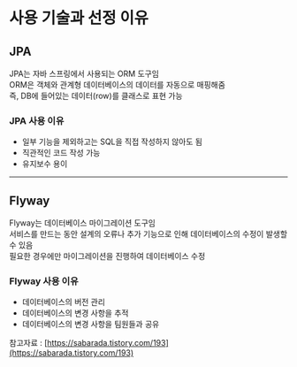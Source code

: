# 사용 기술과 선정 이유

## JPA
JPA는 자바 스프링에서 사용되는 ORM 도구임</br>
ORM은 객체와 관계형 데이터베이스의 데이터를 자동으로 매핑해줌</br>
즉, DB에 들어있는 데이터(row)를 클래스로 표현 가능

### JPA 사용 이유
- 일부 기능을 제외하고는 SQL을 직접 작성하지 않아도 됨
- 직관적인 코드 작성 가능
- 유지보수 용이

---

## Flyway
Flyway는 데이터베이스 마이그레이션 도구임</br>
서비스를 만드는 동안 설계의 오류나 추가 기능으로 인해 데이터베이스의 수정이 발생할 수 있음</br>
필요한 경우에만 마이그레이션을 진행하여 데이터베이스 수정

### Flyway 사용 이유
- 데이터베이스의 버전 관리
- 데이터베이스의 변경 사항을 추적
- 데이터베이스의 변경 사항을 팀원들과 공유

참고자료 : [https://sabarada.tistory.com/193](https://sabarada.tistory.com/193)